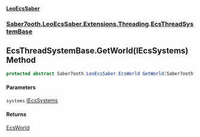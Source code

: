 #### [LeoEcsSaber](index.md 'index')
### [Saber7ooth.LeoEcsSaber.Extensions.Threading](Saber7ooth.LeoEcsSaber.Extensions.Threading.md 'Saber7ooth.LeoEcsSaber.Extensions.Threading').[EcsThreadSystemBase](EcsThreadSystemBase.md 'Saber7ooth.LeoEcsSaber.Extensions.Threading.EcsThreadSystemBase')

## EcsThreadSystemBase.GetWorld(IEcsSystems) Method

```csharp
protected abstract Saber7ooth.LeoEcsSaber.EcsWorld GetWorld(Saber7ooth.LeoEcsSaber.IEcsSystems systems);
```
#### Parameters

<a name='Saber7ooth.LeoEcsSaber.Extensions.Threading.EcsThreadSystemBase.GetWorld(Saber7ooth.LeoEcsSaber.IEcsSystems).systems'></a>

`systems` [IEcsSystems](IEcsSystems.md 'Saber7ooth.LeoEcsSaber.IEcsSystems')

#### Returns
[EcsWorld](EcsWorld.md 'Saber7ooth.LeoEcsSaber.EcsWorld')